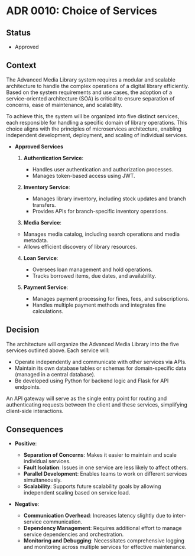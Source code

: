 # ADR 0010: Choice of Services

## Status
- Approved

## Context
The Advanced Media Library system requires a modular and scalable architecture to handle the complex operations of a digital library efficiently. Based on the system requirements and use cases, the adoption of a service-oriented architecture (SOA) is critical to ensure separation of concerns, ease of maintenance, and scalability.

To achieve this, the system will be organized into five distinct services, each responsible for handling a specific domain of library operations. This choice aligns with the principles of microservices architecture, enabling independent development, deployment, and scaling of individual services.

- **Approved Services**
  1.  **Authentication Service**:
      - Handles user authentication and authorization processes.
      - Manages token-based access using JWT.

  2.  **Inventory Service**:
      - Manages library inventory, including stock updates and branch transfers.
      - Provides APIs for branch-specific inventory operations.

  3.  **Media Service**:
     - Manages media catalog, including search operations and media metadata.
     - Allows efficient discovery of library resources.

  4. **Loan Service**:
     - Oversees loan management and hold operations.
     - Tracks borrowed items, due dates, and availability.

  5. **Payment Service**:
     - Manages payment processing for fines, fees, and subscriptions.
     - Handles multiple payment methods and integrates fine calculations.

## Decision

The architecture will organize the Advanced Media Library into the five services outlined above. Each service will:
- Operate independently and communicate with other services via APIs.
- Maintain its own database tables or schemas for domain-specific data (managed in a central database).
- Be developed using Python for backend logic and Flask for API endpoints.

An API gateway will serve as the single entry point for routing and authenticating requests between the client and these services, simplifying client-side interactions.

## Consequences
- **Positive**:
   - **Separation of Concerns**: Makes it easier to maintain and scale individual services.
   - **Fault Isolation**: Issues in one service are less likely to affect others.
   - **Parallel Development**: Enables teams to work on different services simultaneously.
   - **Scalability**: Supports future scalability goals by allowing independent scaling based on service load.

- **Negative**:
   - **Communication Overhead**: Increases latency slightly due to inter-service communication.
   - **Dependency Management**: Requires additional effort to manage service dependencies and orchestration.
   - **Monitoring and Debugging**: Necessitates comprehensive logging and monitoring across multiple services for effective maintenance.